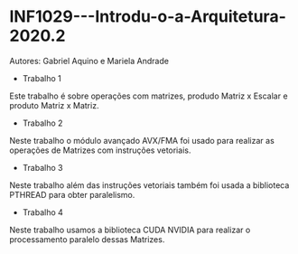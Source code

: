# INF1029---Introdu-o-a-Arquitetura-2020.2
Autores: Gabriel Aquino e Mariela Andrade

* Trabalho 1

Este trabalho é sobre operações com matrizes, produdo Matriz x Escalar e produto Matriz x Matriz.

* Trabalho 2

Neste trabalho o módulo avançado AVX/FMA foi usado para realizar as operações de Matrizes com instruções vetoriais.

* Trabalho 3

Neste trabalho além das instruções vetoriais também foi usada a biblioteca PTHREAD para obter paralelismo.

* Trabalho 4

Neste trabalho usamos a biblioteca CUDA NVIDIA para realizar o processamento paralelo dessas Matrizes.

